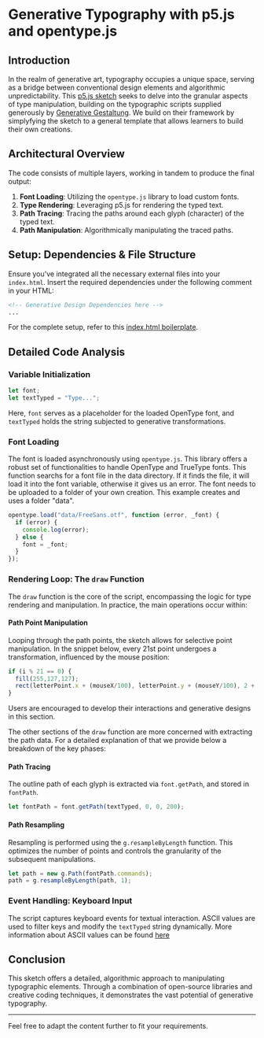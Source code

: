 # Generative Typography with p5.js and opentype.js

## Introduction

In the realm of generative art, typography occupies a unique space, serving as a bridge between conventional design elements and algorithmic unpredictability. This [p5.js sketch](https://github.com/creativetechnologylab/interactive-typography-p5/blob/main/sketch.js) seeks to delve into the granular aspects of type manipulation, building on the typographic scripts supplied generously by [Generative Gestaltung](http://www.generative-gestaltung.de/2/). We build on their framework by simplyfying the sketch to a general template that allows learners to build their own creations.


## Architectural Overview

The code consists of multiple layers, working in tandem to produce the final output:

1. **Font Loading**: Utilizing the `opentype.js` library to load custom fonts.
2. **Type Rendering**: Leveraging p5.js for rendering the typed text.
3. **Path Tracing**: Tracing the paths around each glyph (character) of the typed text.
4. **Path Manipulation**: Algorithmically manipulating the traced paths.

## Setup: Dependencies & File Structure

Ensure you've integrated all the necessary external files into your `index.html`. Insert the required dependencies under the following comment in your HTML:

```html
<!-- Generative Design Dependencies here -->
...
```

For the complete setup, refer to this [index.html boilerplate](https://github.com/creativetechnologylab/interactive-typography-p5/blob/main/index.html).

## Detailed Code Analysis

### Variable Initialization

```javascript
let font;
let textTyped = "Type...";
```

Here, `font` serves as a placeholder for the loaded OpenType font, and `textTyped` holds the string subjected to generative transformations.

### Font Loading

The font is loaded asynchronously using `opentype.js`. This library offers a robust set of functionalities to handle OpenType and TrueType fonts.
This function searchs for a font file in the data directory. If it finds the file, it will load it into the font variable, otherwise it gives us an error. 
The font needs to be uploaded to a folder of your own creation. This example creates and uses a folder "data".

```javascript
opentype.load("data/FreeSans.otf", function (error, _font) {
  if (error) {
    console.log(error);
  } else {
    font = _font;
  }
});
```

### Rendering Loop: The `draw` Function

The `draw` function is the core of the script, encompassing the logic for type rendering and manipulation. In practice, the main operations occur within:

#### Path Point Manipulation

Looping through the path points, the sketch allows for selective point manipulation. In the snippet below, every 21st point undergoes a transformation, influenced by the mouse position:

```javascript
if (i % 21 == 0) {
  fill(255,127,127);
  rect(letterPoint.x + (mouseX/100), letterPoint.y + (mouseY/100), 2 + (mouseX/10), 2 + (mouseY/10));
}
```
Users are encouraged to develop their interactions and generative designs in this section. 

The other sections of the `draw` function are more concerned with extracting the path data. For a detailed explanation of that we provide below a breakdown of the key phases:

#### Path Tracing

The outline path of each glyph is extracted via `font.getPath`, and stored in `fontPath`.

```javascript
let fontPath = font.getPath(textTyped, 0, 0, 200);
```

#### Path Resampling

Resampling is performed using the `g.resampleByLength` function. This optimizes the number of points and controls the granularity of the subsequent manipulations.

```javascript
let path = new g.Path(fontPath.commands);
path = g.resampleByLength(path, 1);
```



### Event Handling: Keyboard Input

The script captures keyboard events for textual interaction. ASCII values are used to filter keys and modify the `textTyped` string dynamically.
More information about ASCII values can be found [here](https://theasciicode.com.ar/)

## Conclusion

This sketch offers a detailed, algorithmic approach to manipulating typographic elements. Through a combination of open-source libraries and creative coding techniques, it demonstrates the vast potential of generative typography.

---

Feel free to adapt the content further to fit your requirements.
